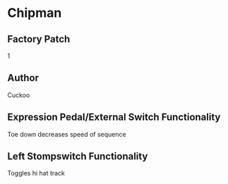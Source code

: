



# Chipman

## Factory Patch


1  

## Author


Cuckoo  

## Expression Pedal/External Switch Functionality


Toe down decreases speed of sequence  

## Left Stompswitch Functionality


Toggles hi hat track